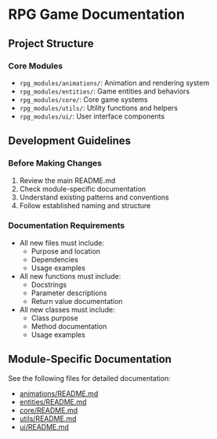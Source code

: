 # RPG Game Documentation

## Project Structure

### Core Modules
- `rpg_modules/animations/`: Animation and rendering system
- `rpg_modules/entities/`: Game entities and behaviors
- `rpg_modules/core/`: Core game systems
- `rpg_modules/utils/`: Utility functions and helpers
- `rpg_modules/ui/`: User interface components

## Development Guidelines

### Before Making Changes
1. Review the main README.md
2. Check module-specific documentation
3. Understand existing patterns and conventions
4. Follow established naming and structure

### Documentation Requirements
- All new files must include:
  - Purpose and location
  - Dependencies
  - Usage examples
- All new functions must include:
  - Docstrings
  - Parameter descriptions
  - Return value documentation
- All new classes must include:
  - Class purpose
  - Method documentation
  - Usage examples

## Module-Specific Documentation
See the following files for detailed documentation:
- [animations/README.md](animations/README.md)
- [entities/README.md](entities/README.md)
- [core/README.md](core/README.md)
- [utils/README.md](utils/README.md)
- [ui/README.md](ui/README.md) 